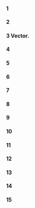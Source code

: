 #### 1
#### 2
#### 3 Vector.
#### 4
#### 5
#### 6
#### 7
#### 8
#### 9
#### 10
#### 11
#### 12
#### 13
#### 14
#### 15